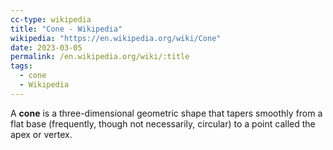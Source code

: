 ```yaml
---
cc-type: wikipedia
title: "Cone - Wikipedia"
wikipedia: "https://en.wikipedia.org/wiki/Cone"
date: 2023-03-05
permalink: /en.wikipedia.org/wiki/:title
tags:
  - cone
  - Wikipedia
---
```

A **cone** is a three-dimensional geometric shape that tapers smoothly from a flat base (frequently, though not necessarily, circular) to a point called the apex or vertex.